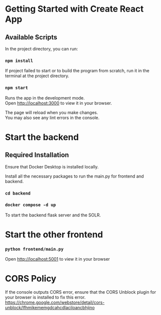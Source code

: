# Getting Started with Create React App

## Available Scripts

In the project directory, you can run:

### `npm install`

If project failed to start or to build the program from scratch, run it in the terminal at the project directory.

### `npm start`

Runs the app in the development mode.\
Open [http://localhost:3000](http://localhost:3000) to view it in your browser.

The page will reload when you make changes.\
You may also see any lint errors in the console.

# Start the backend

## Required Installation

Ensure that Docker Desktop is installed locally.

Install all the necessary packages to run the main.py for frontend and backend.

### `cd backend`

### `docker compose -d up`

To start the backend flask server and the SOLR.

# Start the other frontend

### `python frontend/main.py`

Open [http://localhost:5001](http://localhost:5001) to view it in your browser

# CORS Policy

If the console outputs CORS error, ensure that the CORS Unblock plugin for your browser is installed to fix this error.
https://chrome.google.com/webstore/detail/cors-unblock/lfhmikememgdcahcdlaciloancbhjino
